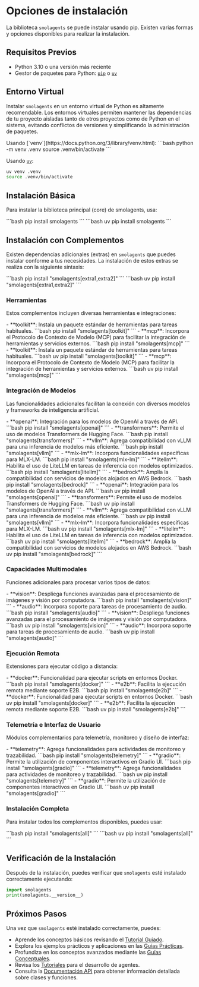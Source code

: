 # Opciones de instalación

La biblioteca `smolagents` se puede instalar usando pip. Existen varias formas y opciones disponibles para realizar la instalación.

## Requisitos Previos
- Python 3.10 o una versión más reciente
- Gestor de paquetes para Python: [`pip`](https://pip.pypa.io/en/stable/) o [`uv`](https://docs.astral.sh/uv/)

## Entorno Virtual

Instalar `smolagents` en un entorno virtual de Python es altamente recomendable. Los entornos virtuales permiten mantener las dependencias 
de tu proyecto aisladas tanto de otros proyectos como de Python en el sistema, evitando conflictos de versiones y simplificando la administración de paquetes.

<hfoptions id="virtual-environment">
<hfoption id="venv">
Usando [`venv`](https://docs.python.org/3/library/venv.html):
```bash
python -m venv .venv
source .venv/bin/activate
```
</hfoption>
<hfoption id="uv">

Usando [`uv`](https://docs.astral.sh/uv/):
```bash
uv venv .venv
source .venv/bin/activate
```
</hfoption>
</hfoptions>

## Instalación Básica

Para instalar la biblioteca principal (core) de smolagents, usa:

<hfoptions id="installation">
<hfoption id="pip">
```bash
pip install smolagents
```
</hfoption>
<hfoption id="uv">
```bash
uv pip install smolagents
```
</hfoption>
</hfoptions>

## Instalación con Complementos

Existen dependencias adicionales (extras) en `smolagents` que puedes instalar conforme a tus necesidades.
La instalación de estos extras se realiza con la siguiente sintaxis:

<hfoptions id="installation">
<hfoption id="pip">
```bash
pip install "smolagents[extra1,extra2]"
```
</hfoption>
<hfoption id="uv">
```bash
uv pip install "smolagents[extra1,extra2]"
```
</hfoption>
</hfoptions>

### Herramientas

Estos complementos incluyen diversas herramientas e integraciones:

<hfoptions id="installation">
<hfoption id="pip">
- **toolkit**: Instala un paquete estándar de herramientas para tareas habituales.
  ```bash
  pip install "smolagents[toolkit]"
  ```
- **mcp**: Incorpora el Protocolo de Contexto de Modelo (MCP) para facilitar la integración de herramientas y servicios externos.
  ```bash
  pip install "smolagents[mcp]"
  ```
</hfoption>
<hfoption id="uv">
- **toolkit**: Instala un paquete estándar de herramientas para tareas habituales.
  ```bash
  uv pip install "smolagents[toolkit]"
  ```
- **mcp**: Incorpora el Protocolo de Contexto de Modelo (MCP) para facilitar la integración de herramientas y servicios externos.
  ```bash
  uv pip install "smolagents[mcp]"
  ```
</hfoption>
</hfoptions>

### Integración de Modelos

Las funcionalidades adicionales facilitan la conexión con diversos modelos y frameworks de inteligencia artificial.

<hfoptions id="installation">
<hfoption id="pip">
- **openai**: Integración para los modelos de OpenAI a través de API.
  ```bash
  pip install "smolagents[openai]"
  ```
- **transformers**: Permite el uso de modelos Transformers de Hugging Face.
  ```bash
  pip install "smolagents[transformers]"
  ```
- **vllm**: Agrega compatibilidad con vLLM para una inferencia de modelos más eficiente.
  ```bash
  pip install "smolagents[vllm]"
  ```
- **mlx-lm**: Incorpora funcionalidades específicas para MLX-LM.
  ```bash
  pip install "smolagents[mlx-lm]"
  ```
- **litellm**: Habilita el uso de LiteLLM en tareas de inferencia con modelos optimizados.
  ```bash
  pip install "smolagents[litellm]"
  ```
- **bedrock**:  Amplía la compatibilidad con servicios de modelos alojados en AWS Bedrock.
  ```bash
  pip install "smolagents[bedrock]"
  ```
</hfoption>
<hfoption id="uv">
- **openai**: Integración para los modelos de OpenAI a través de API.
  ```bash
  uv pip install "smolagents[openai]"
  ```
- **transformers**: Permite el uso de modelos Transformers de Hugging Face.
  ```bash
  uv pip install "smolagents[transformers]"
  ```
- **vllm**: Agrega compatibilidad con vLLM para una inferencia de modelos más eficiente.
  ```bash
  uv pip install "smolagents[vllm]"
  ```
- **mlx-lm**: Incorpora funcionalidades específicas para MLX-LM.
  ```bash
  uv pip install "smolagents[mlx-lm]"
  ```
- **litellm**: Habilita el uso de LiteLLM en tareas de inferencia con modelos optimizados.
  ```bash
  uv pip install "smolagents[litellm]"
  ```
- **bedrock**: Amplía la compatibilidad con servicios de modelos alojados en AWS Bedrock.
  ```bash
  uv pip install "smolagents[bedrock]"
  ```
</hfoption>
</hfoptions>

### Capacidades Multimodales

Funciones adicionales para procesar varios tipos de datos:

<hfoptions id="installation">
<hfoption id="pip">
- **vision**: Despliega funciones avanzadas para el procesamiento de imágenes y visión por computadora.
  ```bash
  pip install "smolagents[vision]"
  ```
- **audio**: Incorpora soporte para tareas de procesamiento de audio.
  ```bash
  pip install "smolagents[audio]"
  ```
</hfoption>
<hfoption id="uv">
- **vision**: Despliega funciones avanzadas para el procesamiento de imágenes y visión por computadora.
  ```bash
  uv pip install "smolagents[vision]"
  ```
- **audio**: Incorpora soporte para tareas de procesamiento de audio.
  ```bash
  uv pip install "smolagents[audio]"
  ```
</hfoption>
</hfoptions>

### Ejecución Remota

Extensiones para ejecutar código a distancia:

<hfoptions id="installation">
<hfoption id="pip">
- **docker**: Funcionalidad para ejecutar scripts en entornos Docker.
  ```bash
  pip install "smolagents[docker]"
  ```
- **e2b**: Facilita la ejecución remota mediante soporte E2B.
  ```bash
  pip install "smolagents[e2b]"
  ```
</hfoption>
<hfoption id="uv">
- **docker**: Funcionalidad para ejecutar scripts en entornos Docker.
  ```bash
  uv pip install "smolagents[docker]"
  ```
- **e2b**: Facilita la ejecución remota mediante soporte E2B.
  ```bash
  uv pip install "smolagents[e2b]"
  ```
</hfoption>
</hfoptions>

### Telemetría e Interfaz de Usuario

Módulos complementarios para telemetría, monitoreo y diseño de interfaz:

<hfoptions id="installation">
<hfoption id="pip">
- **telemetry**: Agrega funcionalidades para actividades de monitoreo y trazabilidad.
  ```bash
  pip install "smolagents[telemetry]"
  ```
- **gradio**: Permite la utilización de componentes interactivos en Gradio UI.
  ```bash
  pip install "smolagents[gradio]"
  ```
</hfoption>
<hfoption id="uv">
- **telemetry**: Agrega funcionalidades para actividades de monitoreo y trazabilidad.
  ```bash
  uv pip install "smolagents[telemetry]"
  ```
- **gradio**: Permite la utilización de componentes interactivos en Gradio UI.
  ```bash
  uv pip install "smolagents[gradio]"
  ```
</hfoption>
</hfoptions>

### Instalación Completa

Para instalar todos los complementos disponibles, puedes usar:

<hfoptions id="installation">
<hfoption id="pip">
```bash
pip install "smolagents[all]"
```
</hfoption>
<hfoption id="uv">
```bash
uv pip install "smolagents[all]"
```
</hfoption>
</hfoptions>

## Verificación de la Instalación

Después de la instalación, puedes verificar que `smolagents` esté instalado correctamente ejecutando:

```python
import smolagents
print(smolagents.__version__)
```

## Próximos Pasos

Una vez que `smolagents` esté instalado correctamente, puedes:

- Aprende los conceptos básicos revisando el [Tutorial Guiado](guided_tour).
- Explora los ejemplos prácticos y aplicaciones en las [Guías Prácticas](examples/text_to_sql).
- Profundiza en los conceptos avanzados mediante las [Guías Conceptuales](conceptual_guides/intro_agents).
- Revisa los [Tutoriales](tutorials/building_good_agents) para el desarrollo de agentes.
- Consulta la [Documentación API](./reference/index) para obtener información detallada sobre clases y funciones.
